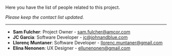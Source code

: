Here you have the list of people related to this project.

*Please keep the contact list updated.*

____

- **Sam Fulcher**: Project Owner - sam.fulcher@amcor.com
- **JC Garcia**: Software Developer - jc@johnandblue.com
- **Llorenç Muntaner**: Software Developer - llorenc.muntaner@gmail.com
- **Elina Nenonen**: UX Designer - ellunenonen@gmail.com